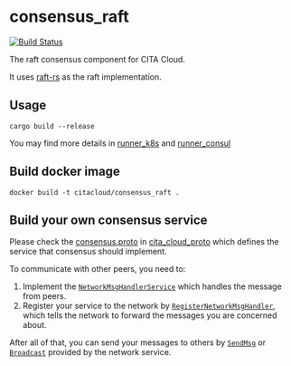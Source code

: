 # consensus_raft
[![Build Status](https://travis-ci.org/cita-cloud/consensus_raft.svg?branch=master)](https://travis-ci.org/cita-cloud/consensus_raft)

The raft consensus component for CITA Cloud.

It uses [raft-rs](https://github.com/tikv/raft-rs) as the raft implementation.

## Usage
```
cargo build --release
```

You may find more details in [runner_k8s](https://github.com/cita-cloud/runner_k8s) and [runner_consul](https://github.com/cita-cloud/runner_consul)

## Build docker image
```
docker build -t citacloud/consensus_raft .
```

## Build your own consensus service

Please check the [consensus.proto](https://github.com/cita-cloud/cita_cloud_proto/blob/master/protos/consensus.proto)
in [cita_cloud_proto](https://github.com/cita-cloud/cita_cloud_proto)
which defines the service that consensus should implement.

To communicate with other peers, you need to:
1. Implement the [`NetworkMsgHandlerService`](https://github.com/cita-cloud/cita_cloud_proto/blob/master/protos/network.proto#L39)
which handles the message from peers.
2. Register your service to the network by [`RegisterNetworkMsgHandler`](https://github.com/cita-cloud/cita_cloud_proto/blob/master/protos/network.proto#L35),
which tells the network to forward the messages you are concerned about.

After all of that, you can send your messages to others by [`SendMsg`](https://github.com/cita-cloud/cita_cloud_proto/blob/master/protos/network.proto#L26) 
or [`Broadcast`](https://github.com/cita-cloud/cita_cloud_proto/blob/master/protos/network.proto#L29) provided by the network service.
